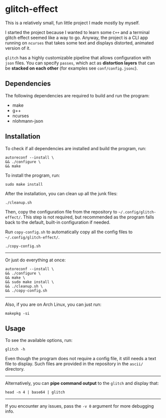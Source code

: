 # glitch-effect
This is a relatively small, fun little project I made mostly by myself.

I started the project because I wanted to learn some `C++` and a terminal
glitch effect seemed like a way to go.
Anyway, the project is a CLI app running on `ncurses` that takes some text
and displays distorted, animated version of it.

`glitch` has a highly customizable pipeline that allows configuration with
`json` files. You can specify `passes`, which act as **distortion layers** that
can be **stacked on each other** (for examples see `conf/config.jsonc`).


## Dependencies
The following dependencies are required to build and run the program:

* make
* g++
* ncurses
* nlohmann-json


## Installation
To check if all dependencies are installed and build the program, run: 
```
autoreconf --install \
&& ./configure \
&& make
```

To install the program, run:
```
sudo make install
```

After the installation, you can clean up all the junk files:
```
./cleanup.sh
```

Then, copy the configuration file from the repository to `~/.config/glitch-effect/`.
This step is not required, but recommended as the program falls back to the default,
built-in configuration if needed.

Run `copy-config.sh` to automatically copy all the config files to `~/.config/glitch-effect/`.
```
./copy-config.sh
```

---

Or just do everything at once:
```
autoreconf --install \
&& ./configure \
&& make \
&& sudo make install \
&& ./cleanup.sh \
&& ./copy-config.sh
```

---

Also, if you are on Arch Linux, you can just run:
```
makepkg -si
```


## Usage
To see the available options, run:
```
glitch -h
```

Even though the program does not require a config file, it still needs a text file to display.
Such files are provided in the repository in the `ascii/` directory.

---

Alternatively, you can **pipe command output** to the `glitch` and display that:
```
head -n 4 | base64 | glitch
```

---

If you encounter any issues, pass the `-v 0` argument for more debugging info.
